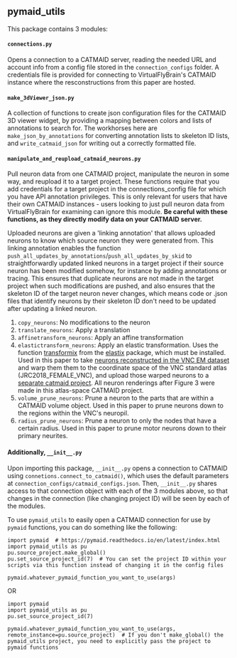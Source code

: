 ## pymaid_utils
This package contains 3 modules:

#### `connections.py`
Opens a connection to a CATMAID server, reading the needed URL and account info from a config file stored in the `connection_configs` folder. A credentials file is provided for connecting to VirtualFlyBrain's CATMAID instance where the resconstructions from this paper are hosted.

#### `make_3dViewer_json.py`
A collection of functions to create json configuration files for the CATMAID 3D viewer widget, by providing a mapping between colors and lists of annotations to search for. The workhorses here are `make_json_by_annotations` for converting annotation lists to skeleton ID lists, and `write_catmaid_json` for writing out a correctly formatted file.

#### `manipulate_and_reupload_catmaid_neurons.py`
Pull neuron data from one CATMAID project, manipulate the neuron in some way, and reupload it to a target project. These functions require that you add credentials for a target project in the connections_config file for which you have API annotation privileges. This is only relevant for users that have their own CATMAID instances - users looking to just pull neuron data from VirtualFlyBrain for examining can ignore this module. **Be careful with these functions, as they directly modify data on your CATMAID server.**

Uploaded neurons are given a 'linking annotation' that allows uploaded neurons to know which source neuron they were generated from. This linking annotation enables the function `push_all_updates_by_annotations`/`push_all_updates_by_skid` to straightforwardly updated linked neurons in a target project if their source neuron has been modified somehow, for instance by adding annotations or tracing. This ensures that duplicate neurons are not made in the target project when such modifications are pushed, and also ensures that the skeleton ID of the target neuron never changes, which means code or .json files that identify neurons by their skeleton ID don't need to be updated after updating a linked neuron.
1. `copy_neurons`: No modifications to the neuron
2. `translate_neurons`: Apply a translation
3. `affinetransform_neurons`: Apply an affine transformation
4. `elastictransform_neurons`: Apply an elastic transformation. Uses the function [transformix](https://manpages.debian.org/testing/elastix/transformix.1.en.html) from the [elastix](https://elastix.lumc.nl/) package, which must be installed. Used in this paper to take [neurons reconstructed in the VNC EM dataset](https://catmaid3.hms.harvard.edu/catmaidvnc/?pid=2&zp=168300&yp=583144.5&xp=186030.9&tool=tracingtool&sid0=10&s0=7) and warp them them to the coordinate space of the VNC standard atlas (JRC2018_FEMALE_VNC), and upload those warped neurons to a [separate catmaid project](https://catmaid3.hms.harvard.edu/catmaidvnc/?pid=59&zp=71200&yp=268000&xp=131600&tool=tracingtool&sid0=49&s0=1). All neuron renderings after Figure 3 were made in this atlas-space CATMAID project.
5. `volume_prune_neurons`: Prune a neuron to the parts that are within a CATMAID volume object. Used in this paper to prune neurons down to the regions within the VNC's neuropil.
6. `radius_prune_neurons`: Prune a neuron to only the nodes that have a certain radius. Used in this paper to prune motor neurons down to their primary neurites.

#### Additionally, `__init__.py`
Upon importing this package, `__init__.py` opens a connection to CATMAID using `connetions.connect_to_catmaid()`, which uses the default parameters at `connection_configs/catmaid_configs.json`. Then, `__init__.py` shares access to that connection object with each of the 3 modules above, so that changes in the connection (like changing project ID) will be seen by each of the modules.

To use `pymaid_utils` to easily open a CATMAID connection for use by `pymaid` functions, you can do something like the following:

    import pymaid  # https://pymaid.readthedocs.io/en/latest/index.html
    import pymaid_utils as pu
    pu.source_project.make_global()
    pu.set_source_project_id(7)  # You can set the project ID within your scripts via this function instead of changing it in the config files
    
    pymaid.whatever_pymaid_function_you_want_to_use(args)
    
OR

    import pymaid
    import pymaid_utils as pu
    pu.set_source_project_id(7)
    
    pymaid.whatever_pymaid_function_you_want_to_use(args, remote_instance=pu.source_project)  # If you don't make_global() the pymaid_utils project, you need to explicitly pass the project to pymaid functions
